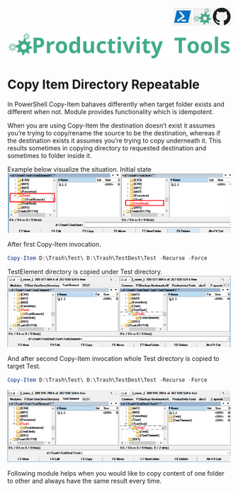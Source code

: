 <!--Category:Powershell--> 
 <p align="right">
    <a href="https://www.powershellgallery.com/packages/ProductivityTools.PSPublishModuleTo/"><img src="Images/Header/Powershell_border_40px.png" /></a>
    <a href="http://productivitytools.tech/publish-moduleto/"><img src="Images/Header/ProductivityTools_green_40px_2.png" /><a> 
    <a href="https://github.com/pwujczyk/ProductivityTools.PSPublishModuleTo"><img src="Images/Header/Github_border_40px.png" /></a>
</p>
<p align="center">
    <a href="http://productivitytools.tech/">
        <img src="Images/Header/LogoTitle_green_500px.png" />
    </a>
</p>

# Copy Item Directory Repeatable

In PowerShell Copy-Item bahaves differently when target folder exists and different when not. Module provides functionality which is idempotent.
<!--more-->

When you are using Copy-Item the destination doesn’t exist it assumes you’re trying to copy/rename the source to be the destination, whereas if the destination exists it assumes you’re trying to copy underneath it. This results sometimes in copying directory to requested destination and sometimes to folder inside it.

Example below visualize the situation. Initial state
![Diagram](Images/Copy1.png)

After first Copy-Item invocation.

```powershell
Copy-Item D:\Trash\Test\ D:\Trash\TestDest\Test -Recurse -Force
```

TestElement directory is copied under Test directory.
![Diagram](Images/Copy2.png)

And after second Copy-Item invocation whole Test directory is copied to target Test.

```powershell
Copy-Item D:\Trash\Test\ D:\Trash\TestDest\Test -Recurse -Force
```
<!--og-image-->
![Diagram](Images/Copy3.png)


Following module helps when you would like to copy content of one folder to other and always have the same result every time.
